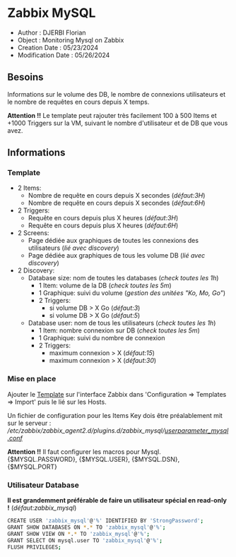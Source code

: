 # Zabbix MySQL

- Author : DJERBI Florian
- Object : Monitoring Mysql on Zabbix 
- Creation Date : 05/23/2024
- Modification Date : 05/26/2024


## Besoins
Informations sur le volume des DB, le nombre de connexions utilisateurs et le nombre de requêtes en cours depuis X temps.

**Attention !!** Le template peut rajouter très facilement 100 à 500 Items et +1000 Triggers sur la VM, suivant le nombre d'utilisateur et de DB que vous avez.


## Informations
### Template
- 2 Items:
    - Nombre de requête en cours depuis X secondes (*défaut:3H*)
    - Nombre de requête en cours depuis X secondes (*défaut:6H*)
- 2 Triggers:
    - Requête en cours depuis plus X heures (*défaut:3H*)
    - Requête en cours depuis plus X heures (*défaut:6H*)
- 2 Screens:
    - Page dédiée aux graphiques de toutes les connexions des utilisateurs (*lié avec discovery*)
    - Page dédiée aux graphiques de tous les volume DB (*lié avec discovery*)
- 2 Discovery:
    - Database size: nom de toutes les databases (*check toutes les 1h*)
        - 1 Item: volume de la DB (*check toutes les 5m*)
        - 1 Graphique: suivi du volume (*gestion des unitées "Ko, Mo, Go"*)
        - 2 Triggers: 
            - si volume DB > X Go (*défaut:3*)
            - si volume DB > X Go (*défaut:5*)
    - Database user: nom de tous les utilisateurs (*check toutes les 1h*)
        - 1 Item: nombre connexion sur DB (*check toutes les 5m*)
        - 1 Graphique: suivi du nombre de connexion
        - 2 Triggers:
            - maximum connexion > X (*défaut:15*)
            - maximum connexion > X (*défaut:30*)

### Mise en place
Ajouter le [Template](./zbx_export_templates.json) sur l'interface Zabbix dans 'Configuration => Templates => Import' puis le lié sur les Hosts.

Un fichier de configuration pour les Items Key dois être préalablement mit sur le serveur : */etc/zabbix/zabbix_agent2.d/plugins.d/zabbix_mysql/[userparameter_mysql.conf](./userparameter_mysql.conf)*

**Attention !!**
Il faut configurer les macros pour Mysql.
{$MYSQL.PASSWORD}, {$MYSQL.USER}, {$MYSQL.DSN}, {$MYSQL.PORT}

### Utilisateur Database
**Il est grandemment préférable de faire un utilisateur spécial en read-only !** (*défaut:zabbix_mysql*)
``` bash
CREATE USER 'zabbix_mysql'@'%' IDENTIFIED BY 'StrongPassword';
GRANT SHOW DATABASES ON *.* TO 'zabbix_mysql'@'%';
GRANT SHOW VIEW ON *.* TO 'zabbix_mysql'@'%';
GRANT SELECT ON mysql.user TO 'zabbix_mysql'@'%';
FLUSH PRIVILEGES;
```
